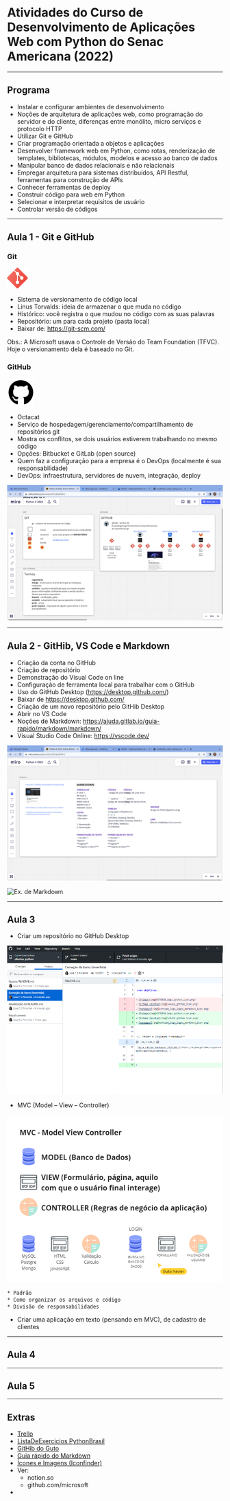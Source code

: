 # Atividades do Curso de Desenvolvimento de Aplicações Web com Python do Senac Americana (2022)
---
## Programa

- Instalar e configurar ambientes de desenvolvimento 
- Noções de arquitetura de aplicações web, como programação do servidor e do cliente, diferenças entre monólito, micro serviços e protocolo HTTP 
- Utilizar Git e GitHub 
- Criar programação orientada a objetos e aplicações 
- Desenvolver framework web em Python, como rotas, renderização de templates, bibliotecas, módulos, modelos e acesso ao banco de dados 
- Manipular banco de dados relacionais e não relacionais 
- Empregar arquitetura para sistemas distribuídos, API Restful, ferramentas para construção de APIs 
- Conhecer ferramentas de deploy 
- Construir código para web em Python 
- Selecionar e interpretar requisitos de usuário 
- Controlar versão de códigos
--- 
## Aula 1 - Git e GitHub
### Git
![Git](<img_aulas/git_social media_icon.png>)

- Sistema de versionamento de código local 
- Linus Torvalds: ideia de armazenar o que muda no código 
- Histórico: você registra o que mudou no código com as suas palavras 
- Repositório: um para cada projeto (pasta local) 
- Baixar de: <https://git-scm.com/> 

Obs.: A Microsoft usava o Controle de Versão do Team Foundation (TFVC). Hoje o versionamento dela é baseado no Git. 

### GitHub
![GitHub](<img_aulas/github_logo_logos_icon.png>)
- Octacat 
- Serviço de hospedagem/gerenciamento/compartilhamento de repositórios git 
- Mostra os conflitos, se dois usuários estiverem trabalhando no mesmo código 
- Opções: Bitbucket e GitLab (open source) 
- Quem faz a configuração para a empresa é o DevOps (localmente é sua responsabilidade) 
- DevOps: infraestrutura, servidores de nuvem, integração, deploy 

![Miro 01](<img_aulas/miro-01.png>)
 
---
## Aula 2 - GitHib, VS Code e Markdown
- Criação da conta no GitHub 
- Criação de repositório 
- Demonstração do Visual Code on line 
- Configuração de ferramenta local para trabalhar com o GitHub
- Uso do GitHub Desktop (<https://desktop.github.com/>)
- Baixar de <https://desktop.github.com/> 
- Criação de um novo repositório pelo GitHib Desktop 
- Abrir no VS Code  
- Noções de Markdown: <https://ajuda.gitlab.io/guia-rapido/markdown/markdown/> 
- Visual Studio Code Online: <https://vscode.dev/>

![Miro 02](<img_aulas/miro-02.png>)

![Ex. de Markdown](<img_aulas/Captura de Tela 2022-07-03 às 09.04.51.png>)

---
## Aula 3
 
* Criar um repositório no GitHub Desktop 

![GitHub Desktop](<img_aulas/aula-03/github-desktop-2022-07-16.PNG>)

* MVC (Model – View – Controller) 

![MVC](<img_aulas/aula-03/MVC-2022-07-16.PNG>)

    * Padrão 
    * Como organizar os arquivos e código
    * Divisão de responsabilidades

* Criar uma aplicação em texto (pensando em MVC), de cadastro de clientes 

---
## Aula 4


---
## Aula 5


---
## Extras
- [Trello](https://trello.com/)
- [ListaDeExercicios PythonBrasil](https://wiki.python.org.br/ListaDeExercicios)
- [GitHib do Guto](<https://github.com/gutoffline/curso-python-2022>)
- [Guia rápido do Markdown](https://ajuda.gitlab.io/guia-rapido/markdown/markdown/)
- [Ícones e Imagens (Iconfinder)](https://www.iconfinder.com)
- Ver:
    * notion.so
    * github.com/microsoft
- 



